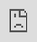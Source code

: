 ```yaml
---
marp: true
title: Petit cours d'épidémiologie mathématique - Temps de résidence dans les compartiments
description: Julien Arino - Petit cours d'épidémiologie mathématique - Cours 09 - Temps de résidence dans les compartiments
theme: default
math: mathjax
paginate: false
size: 4:3
---
```


<style>
  section {
  font-size: 28px;
  padding-left: 40px;
  padding-right: 50px;
  padding-top: 20px;
  padding-bottom: 20px;
  }
  h1 {
  font-size: 35px;
  # color: #09c;
  }
  h2 {
  font-size: 40px;
  }
  .theorem {
    text-align:justify;
    background-color:#16a085;
    border-radius:20px;
    padding:10px 20px 10px 20px;
    box-shadow: 0px 1px 5px #999;  margin-bottom: 10px;
  }
  .definition {
    text-align:justify;
    background-color:#ededde;
    border-radius:20px;
    padding:10px 20px 10px 20px;
    box-shadow: 0px 1px 5px #999;
    margin-bottom: 10px;
  }
  img[alt~="center"] {
    display: block;
    margin: 0 auto;
  }
</style>

<!-- _backgroundImage: "linear-gradient(to top, #85110d, 1%, white)" -->
# Petit cours d'épidémiologie mathématique<br/>Temps de résidence dans les compartiments

Julien Arino [![width:32px](https://raw.githubusercontent.com/julien-arino/petit-cours-epidemio-mathematique/main/FIGS/email-round.png)](mailto:Julien.Arino@umanitoba.ca) [![width:32px](https://raw.githubusercontent.com/julien-arino/petit-cours-epidemio-mathematique/main/FIGS/world-wide-web.png)](https://julien-arino.github.io/) [![width:32px](https://raw.githubusercontent.com/julien-arino/petit-cours-epidemio-mathematique/main/FIGS/github-icon.png)](https://github.com/julien-arino)

Department of Mathematics & Data Science Nexus
University of Manitoba*

<div style = "font-size:18px; margin-top:-10px; padding-bottom:30px;"></div>

Centre canadien de modélisation des maladies (CCDM/CCMM)
NSERC-PHAC EID Modelling Consortium (CANMOD, MfPH, OMNI/RÉUNIS)

<div style = "text-align: justify; position: relative; bottom: -5%; font-size:25px;">
* The University of Manitoba campuses are located on original lands of Anishinaabeg, Cree, Oji-Cree, Dakota and Dene peoples, and on the homeland of the Métis Nation.</div>

--- 

<!-- _backgroundImage: "radial-gradient(white,80%,#f1c40f)" -->
# Plan de ce cours

- Juste ce qu'il faut de probabilité
- Distributions utilisées ici
- Un modèle simple de cohorte
- Temps de séjour dans un modèle SIS
- De l'exponentielle à l'Erlang
- Risques compétitifs

---

# Pourquoi considérer la stochasticité?

- La vie résulte des interactions entre un nombre colossal de processus

- Chaque processus contient un certain degré d'imprécision. Par exemple, lorsqu'un virus se réplique, il saute une base ici et là; quand une cellule se divise lors de la mitose, le matériau n'est pas partagé 50%-50% entre les cellules filles; vous rencontrez un autre être humain et (en ces temps de COVID-19) oubliez de *ne pas* lui serrer la main

- Du fait de la répétition des ces imprécisions, il nait de l'incertitude

---

# Déterministe $\neq$ Stochastique

- Modèle déterministe: étant donné des conditions initiales et des paramètres, toutes les "réalisations" du processus sont identiques
- Modèle stochastique (on revient sur ça plus tard): étant donné des conditions initiales et des paramètres, aucune réalisation n'est la même

**Toutefois**: déterministe ne veut pas dire "aucune prise en compte de la stochasticité".. la stochasticité est juste cachée

Étudier les temps de séjour dans les compartiments permet de révéler cette stochasticité cachée

---

<!-- _backgroundImage: "linear-gradient(to bottom, #f1c40f, 20%, white)" -->
# <!--fit-->Juste ce qu'il faut de probabilité

---

# Quelques références

L'objet n'est pas ici de définir "proprement" les choses. Pour cela, on consultera par exemple:
- [Rényi](https://www.gabay-editeur.com/RENYI-Calcul-des-probabilites-avec-un-appendice-sur-la-Theorie-de-lInformation-1966)
- [Velenik](http://www.unige.ch/math/folks/velenik/cours.html) (cours pdf en ligne gratuits)

---

# Contexte général

Considérons un système $\Sigma$ qui peut être dans 2 états, $S_1$ et $S_2$

- $S_1$: fonctionne, $S_2$: cassé;
- $S_1$: vivant, $S_2$: mort;
- $S_1$: infecté, $S_2$: guéri;
- $\ldots$

---

Supposons que
- au temps $t=0$, $\Sigma$ est dans l'état $S_1$
- à un instant $t=\tau$, quelque chose se passe, entraînant le passage de $\Sigma$ de l'état $S_1$ à l'état $S_2$

Une **variable aléatoire** (v.a.) est une variable qui prend des valeurs .. aléatoires

Appelons $T$ la variable aléatoire
> temps que $\Sigma$ passe dans l'état $S_1$ avant de passer dans l'état $S_2$

On veut un *modèle* pour $T$

---

On prend une collection de systèmes $\Sigma_i$ dans l'état $S_1$ et cherche à obtenir une *loi* décrivant la **distribution** des temps passés par ces systèmes dans l'état $S_1$, i.e., une loi pour $T$

Pour ce faire, on conduit une **infinité** d'expériences et on observe le temps que le système prend, dans chaque cas, pour passer de $S_1$ en $S_2$

On déduit un modèle, qui dans ce contexte est une **distribution de probabilité**

---

![bg contain](https://raw.githubusercontent.com/julien-arino/petit-cours-epidemio-mathematique/main/FIGS/random_length_sample.png)

---

# Variables aléatoires discrètes ou continues

On suppose que $T$ est une v.a. **continue**, i.e., $T$ prend des valeurs continues. Exemples: 

- taille ou age si mesuré avec une très grande précision
- distance
- temps


Un autre type de v.a. sont les v.a. **discrètes**, qui prennent des valeurs dans un ensemble dénombrable. Exemples:

- pile ou face
- résultat d'un jet de dé
- taille d'une person en centimètres, âge en années (sans sous unités)

---

# Densité de probabilité

Supposons $T$ v.a.continue; elle a une **fonction de densité** $f$

- $f\geq 0$
- $\int_{-\infty}^{+\infty}f(s)ds=1$
- $\mathbb{P}(a\leq T\leq b)=\int_a^bf(t)dt$

![width:450px center](https://raw.githubusercontent.com/julien-arino/petit-cours-epidemio-mathematique/main/FIGS/distrib_a_b.png)

---

# Fonction de répartition

La **fonction de répartition** (ou **fonction de distribution cumulative**) est une fonction $F(t)$ qui caractérise la distribution de $T$, et est définie par
$$
F(s)=\mathbb{P}(T\leq s)=\int_{-\infty}^sf(x)dx
$$

![width:500px center](https://raw.githubusercontent.com/julien-arino/petit-cours-epidemio-mathematique/main/FIGS/cdf_auc.png)

---

# Propriétés de la fonction de répartition

- Puisque $f$ est positive, $F$ est croissante
- Puisque $f$ est une densité de probabilité, $\int_{-\infty}^{+\infty}f(s)ds=1$, et donc $\lim_{t\to\infty}F(t)=1$

![width:550px center](https://raw.githubusercontent.com/julien-arino/petit-cours-epidemio-mathematique/main/FIGS/cdf_plot.png)

---

# Moyenne (espérance mathématique)

Pour une v.a. continue $T$ avec densité de probabilité $f$, la **moyenne** (ou **espérance mathématique**) de $T$, notée $\bar T$ ou $E(T)$, est
$$
\tag{1}\label{eq:mean_value}
E(T)=\int_{-\infty}^{+\infty} tf(t)dt
$$

---

# Fonction de survie

Une autre façon de caractériser la distribution d'une variable aléatoire $T$ est en utilisant la fonction de **survie**


La fonction de survie d'une v.a. avec densité cumulative $F$ est donnée par
$$
\begin{equation}\tag{2}\label{eq:survival}
  \mathcal{S}(t)=1-F(t)=\mathbb{P}(T>t)
\end{equation}
$$

Ceci décrit le **temps de séjour** du système dans un état donné (le temps passé dans l'état)

$\mathcal{S}$ est une fonction décroissante (puisque $\mathcal{S}=1-F$ avec $F$ une densité cumulative), et $\mathcal{S}(0)=1$ si $T$ est une v.a. à valeurs positives

---

La **durée moyenne de survie** $\tau$ est
$$
\tau=E(T)=\int_0^\infty tf(t)dt
$$
Puisque $\lim\limits_{t\to\infty}t\mathcal{S}(t)=0$,
$$
\tag{3}\label{eq:mean_sojourn_time}
\tau=\int_0^\infty \mathcal{S}(t)dt
$$

**Durée attendue de vie future**
$$
\tag{4}\label{eq:expected_future_lifetime}
\frac{1}{\mathcal{S}(t_0)} \int_0^{\infty} t\,f(t+t_0)\,dt 
$$

---

<!-- _backgroundImage: "linear-gradient(to bottom, #f1c40f, 20%, white)" -->
# Distributions utilisées ici
---

# La distribution exponentielle

La v.a. $T$ a une **distribution exponentielle** si sa densité est de la forme

$$
\begin{equation}\label{eq:exp_distrib}
f(t)=\begin{cases}0&\textrm{si }t<0,\\
\theta e^{-\theta t}&\textrm{si }t\geq 0,
\end{cases}
\end{equation}
$$
avec $\theta>0$. Alors la fonction de survie est de la forme $\mathcal{S}(t)=e^{-\theta t}$, pour $t\geq 0$, et le temps moyen de séjour est
$$
\tau=\int_0^\infty e^{-\theta t}dt=\frac 1\theta
$$

---

# La distribution de Dirac

Soit $\omega>0$ donné. Si la survie prend la forme
$$
\mathcal{S}(t)=
\left\{
\begin{array}{ll}
1, & 0\leq t\leq\omega \\
0, & \omega<t
\end{array}
\right.
$$
alors $T$ a une distribution delta de Dirac delta $\delta_\omega(t)$, et le temps moyen de séjour est
$$
\tau=\int_0^\omega dt=\omega
$$
avec une variance $\sigma^2=0$

---

# La distribution Gamma

Une v.a. $X$ suit une **loi Gamma** de **paramètre de forme** $k$ et **paramètre d'échelle** $\theta$ (ou **paramètre d'intensité** $\beta = 1/\theta$) (tous strictement positifs), et l'on note $X\,\sim\Gamma(k, \theta)$, si sa densité de probabilité est de la forme 

$$
f(x;k,\theta) = \frac{x^{k-1} \mathrm{e}^{-\frac{x}{\theta}}}{\Gamma ( k)\theta ^k}
$$

où $x>0$ et $\Gamma$ est la fonction Gamma d'Euler, définie, pour tout $z\in\mathbb{C}$ t.q. $\Re(z) > 0$, par 
$$
\Gamma : z \mapsto \int_0^{+\infty}  t^{z-1}\,\mathrm{e}^{-t}\,\mathrm{d}t
$$


---

# Quelques propriétés de la Gamma

L'espérance mathématique est $k\theta$ et la variance $k\theta^2$

La fonction de survie est
$$
\mathcal{S}(t)=
1-\frac{1}{\Gamma(k)}\gamma\left(
k,\frac{t}{\theta} 
\right)
=1-\frac{1}{\Gamma(k)}\gamma\left(
k,\beta t
\right)
$$
où 
$$
\gamma(a,x)=\int_0^x t^{a-1}{\rm e}^{-t}{\rm d}t
$$
est une fonction gamma incomplète

---

<!-- _backgroundImage: "linear-gradient(to bottom, #f1c40f, 20%, white)" -->
# Un modèle simple de cohorte

---

# Un modèle pour une cohorte avec seulement de la mortalité

Considérons une population consistant d'individus nés au même instant (une **cohorte**), par exemple, la même année

Supposons

- Au temps $t=0$, il y a $N_0>0$ individus
- On regroupe toutes les causes de mortalité
- La durée de la vie d'un individu avant son décés est une variable aléatoire continue $T$, avec densité $f(t)$ et fonction de survie $P(t)$

---

# Le modèle

Soit $N(t)$ la population au temps $t\geq 0$. Alors

$$
\begin{equation}\label{eq:N_general}\tag{8}
N(t)=N_0P(t)
\end{equation}
$$

$P(t)$ donne la proportion de la cohorte toujours vivante au temps $t$, donc $N_0P(t)$ est le nombre d'individus dans la cohorte toujours vivants au temps $t$

---

# Cas où $T$ est distribuée exponentiellement

Supposons que $T$ a une distribution exponentielle de moyenne $1/d$ (ou de paramètre $d$), $f(t)=de^{-dt}$. Alors la fonction de survie est $P(t)=e^{-dt}$, et $\eqref{eq:N_general}$ s'écrit

$$
\begin{equation}\label{eq:N}
N(t)=N_0e^{-dt}
\end{equation}
$$
Remarquons que
$$
\begin{align*}
\frac{d}{dt} N(t) &= -dN_0e^{-dt} \\
&= -dN(t)
\end{align*}
$$
avec $N(0)=N_0$

$\implies$ L'ODE $N'=-dN$ fait (implicitement) l'hypothèse que l'espérance de vie à la naissance est distribuée exponentiellement

---

# Cas où $T$ a une distribution delta de Dirac

Supposons que $T$ a une distribution delta de Dirac à $t=\omega$, soit la fonction de survie
$$
P(t)=\begin{cases}
1, & 0\leq t\leq\omega\\
0, & t>\omega
\end{cases}
$$
Alors $\eqref{eq:N_general}$ s'écrit
$$
\begin{equation}\label{eq:N2}
N(t)=\begin{cases}
N_0, & 0\leq t\leq\omega\\
0, & t>\omega
\end{cases}
\end{equation}
$$
Tous les individus survivent jusqu'au temps $t=\omega$, puis ils meurent tous au temps $t=\omega$

Ici, $N'=0$ partout sauf lorsque $t=\omega$, où la dérivée n'est pas définie

---

<!-- _backgroundImage: "linear-gradient(to bottom, #f1c40f, 20%, white)" -->
# <!--fit-->Temps de séjour dans un modèle SIS

---

![bg 80% right:40%](https://raw.githubusercontent.com/julien-arino/petit-cours-epidemio-mathematique/main/FIGS/figure_SIS_base_no_demography_general_recovery_vertical.png)

# <!--fit-->SIS avec guérison "trafiquée"

Modèle SIS EDO traditionnel suppose guérison à un taux *per capita* (souvent noté $\gamma$)

Ici, on suppose que, des individus infectés au temps $t_0$, une fraction $P(t-t_0)$ reste infectée au temps $t\geq t_0$

$\implies$ la fonction $P(t)$ est une fonction de survie pour $t\geq 0$

---

# Réduction de la dimension

On a
$$
S(t)+I(t)=N, \textrm{ ou encore, }S(t)=N-I(t)
$$

$N$ est constant (égal à la population totale au temps $t=0$), donc on peut déduire la valeur de $S(t)$, une fois $I(t)$ connu, de l'équation $S(t)=N-I(t)$

Donc on utilise $I(t)$ uniquement

---

# Modèle pour les individus infectieux

Integral equation for the number of infective individuals:
$$
\begin{equation}
I(t) = I_0(t)+ \int_0^t\beta\frac{(N-I(u))I(u)}{N} P(t-u)\ du
\label{eq:SIS_I}\tag{10}
\end{equation}
$$

- $I_0(t)$ nombre d'individus qui étaient infectieux au temps $t=0$ et le sont toujours au temps $t$
  - $I_0(t)$ positive, décroissante et t.q. $\lim_{t\to\infty}I_0(t)=0$
- Terme intégral (page suivante): nouvelles infections et guérisons

---

# Expression sous l'intégrale

Dans $\eqref{eq:SIS_I}$, le terme intégral

$$
\int_0^t\beta\frac{(N-I(u))I(u)}{N} P(t-u)\ du
$$
s'interprète comme suit:

- $\beta\frac{(N-I(u))I(u)}{N}=\beta\frac{S(u)I(u)}{N}$ taux auquel de nouveaux infectés sont crées au temps $u$
- $P(t-u)$ proportion des infectés au temps $u$ qui sont encore infectés au temps $t$

En intégrant sur $[0,t]$, on obtient le nombre d'individus infectés au temps $t$

---

# <!--fit-->Cas d'un temps de guérison exponentiallement distribué

Supposons que $P(t)$ t.q. le temps de séjour dans l'état infecté a une distribution exponentielle de moyenne $1/\gamma$, i.e., $P(t)=e^{-\gamma t}$

Supposons du reste que la fonction de condition initiale $I_0(t)$ s'écrit
$$
I_0(t)=I_0(0)e^{-\gamma t}
$$
avec $I_0(0)$ le nombre d'infectieux au temps $t=0$. Cela vient en considérant une cohorte d'individus initialement infectés et en employant un modèle comme $\eqref{eq:N_general}$

$\eqref{eq:SIS_I}$ devient
$$
\begin{equation}\label{eq:I_ODE}\tag{11}
I(t)=I_0(0)e^{-\gamma t}+\int_0^t \beta\ \frac{(N-I(u))I(u)}{N}\ e^{-\gamma (t-u)}\ du
\end{equation}
$$

---

Donc, si l'on dérive $\eqref{eq:I_ODE}$ par rapport au temps, on obtient
$$
\begin{align*}
I'(t) &= -\gamma I_0(0)e^{-\gamma t}-\gamma\int_0^t \beta\frac{(N-I(u))I(u)}{N}e^{-\gamma(t-u)}du \\
&\quad +\beta \frac{(N-I(t))I(t)}{N} \\
&= -\gamma\left(I_0(0)e^{-\gamma t}+
\int_0^t \beta\frac{(N-I(u))I(u)}{N}e^{-\gamma(t-u)}du\right) \\
&\quad +\beta \frac{(N-I(t))I(t)}{N} \\
&= \beta \frac{(N-I(t))I(t)}{N}-\gamma I(t)
\end{align*}
$$
qui est l'équation classique d'un modèle SIS en EDO en absence de démographie

---

# <!--fit-->Cas d'un temps de guérison Dirac distribué

Supposons que la durée d'infection a une fonction de survie
$$
P(t)=\begin{cases}
1, & 0\leq t\leq\omega\\
0, & t>\omega
\end{cases}
$$
i.e., le temps de séjour dans le compartiment infecté est distribué selon une loi delta de Dirac de paramètre $\omega>0$
 
Dans ce cas, $\eqref{eq:SIS_I}$ devient
$$
\begin{equation}\label{eq:I_DDE}\tag{12}
I(t)=I_0(t)+\int_{t-\omega}^t \beta\ \frac{(N-I(u))I(u)}{N}\ du
\end{equation}
$$
L'expression de $I_0(t)$ est plus compliquée à obtenir ici. On suppose toutefois que $I_0(t)$ disparait pour $t>\omega$

---

Quand on la différentie par rapport au temps, $\eqref{eq:I_DDE}$ devient, pour $t\geq\omega$
$$
I'(t)=I_0'(t)+\beta\frac{(N-I(t))I(t)}{N}
-\beta\frac{\left(N-I(t-\omega)\right)I(t-\omega)}{N}
$$
Puisque $I_0(t)$ disparait pour $t>\omega$, on obtient l'équation differentielle à retard (EDR)
$$
I'(t)=\beta\frac{(N-I(t))I(t)}{N}
-\beta\frac{(N-I(t-\omega))I(t-\omega)}{N}
$$

---

# Ce que l'on sait à ce stade

- Le temps de séjour dans les compartiments joue un rôle important dans la détermination du type de modèle que l'on considère
- Tous les modèles EDO compartimentaux, quand ils utilisent des termes de la forme $\kappa X$, font l'hypothèse que le temps de séjour dans les compartiments est distribué exponentiellement avec moyenne $1/\kappa$
- À l'autre extrémité du spectre, les EDR à retard discret $\tau$ font l'hypothèse d'un temps de séjour constant $\tau$, égal pour tous les individus
- Les deux sont probablement vrais parfois, mais la réalité est sans nul doute souvent quelque part entre les deux

---

<!-- _backgroundImage: "linear-gradient(to bottom, #f1c40f, 20%, white)" -->
# <!--fit-->De l'exponentielle à l'Erlang

<div style = "position: relative; bottom: -40%; font-size:20px;">

JA & Portet. [A simple model for COVID-19](http://dx.doi.org/10.1016/j.idm.2020.04.002). *Infectious Disease Modelling* **5**:309-315 (2020)
</div>

---

![contain](https://raw.githubusercontent.com/julien-arino/petit-cours-epidemio-mathematique/main/FIGS/survival_exponential.png)

---

# Des problèmes de la distribution exponentielle

- La survie tombe vite
- La survie continue bien après la moyenne
- Acceptable si ce qui compte c'est la durée moyenne du temps de séjour dans un compartiment (par exemple, dynamique à long terme)
- Moins acceptable si on s'intéresse à une dynamique sur le court terme
- Un autre problème: l'exponentielle avec paramètre $\theta$ a une espérance $1/\theta$ et un écart type $1/\theta$, i.e., un paramètre unique contrôle la moyenne et la dispersion autour de la moyenne

---

# <!--fit-->Une "réparation" simple: faire des sommes

$X_1$ et $X_2$ 2 v.a. indépendantes et identiquement distribuées (i.i.d.) avec paramètres $\theta_1$ et $\theta_2$. Alors la densité de la v.a. $Z=X_1+X_2$ est donnée par la convolution
$$
\begin{align}
 f_Z(z) &= \int_{-\infty}^\infty f_{X_1}(x_1) f_{X_2}(z - x_1)\,dx_1\\
   &= \int_0^z \theta_1 e^{-\theta_1 x_1} \theta_2 e^{-\theta_2(z - x_1)} \, dx_1 \\
   &= \theta_1 \theta_2 e^{-\theta_2 z} \int_0^z e^{(\theta_2 - \theta_1)x_1}\,dx_1 \\
   &= \begin{cases}
        \dfrac{\theta_1 \theta_2}{\theta_2-\theta_1} \left(e^{-\theta_1 z} - e^{-\theta_2 z}\right) & \text{ si } \theta_1 \neq \theta_2 \\[0.15cm]
        \theta^2 z e^{-\theta z} & \text{ si } \theta_1 = \theta_2 =: \theta
      \end{cases}
 \end{align}
 $$

---

# La distribution d'Erlang

Densité d'une distribution d'Erlang
$$
f(x; k,\lambda)={\lambda^k x^{k-1} e^{-\lambda x} \over (k-1)!},\quad x,\lambda \geq 0
$$
$k$ **paramètre de forme**, $\lambda$ **paramètre d'intensité** (parfois on utilise le **paramètre d'échelle** $\beta = 1/\lambda$)

Donc, si $\theta_1=\theta_2$, $Z=X_1+X_2$ a la distribution
$$
f_Z(z)=\theta^2e^{-\theta z}
$$
i.e., une Erlang avec paramètre de forme $k=2$ et paramètre d'intensité $\theta$

---

# On peut continuer

$X_i$, $i=1,\ldots,N$, des v.a. exponentielles i.i.d. de paramètre $\theta$

Alors 
$$
Z = \sum_{i=1}^N X_i
$$ 
est Erlang distribuée avec paramètre d'intensité $\theta$ et paramètre de forme $N$


---

# Propriétés de la distribution d'Erlang

Une Erlang est une Gamma avec un paramètre de forme $k\in\mathbb{N}$ et récupère donc les propriétés de la Gamma. Densité ($k$ paramètre de forme, $\lambda$ paramètre d'intensité):
$$
f(t; k,\lambda)={\lambda^k t^{k-1} e^{-\lambda t} \over (k-1)!},\quad t,\lambda \geq 0
$$


Moyenne $k/\lambda$, variance $k/\lambda^2$

Survie
$$
\mathcal{S}(t; k,\lambda) = 
\sum_{n=0}^{k-1}\frac{1}{n!}e^{-\lambda t}(\lambda t)^n
$$

---

# <!--fit-->Comment utiliser dans un modèle compartimental?

- Supposons un processus à modéliser avec une durée moyenne $1/\mu$
- Si on prend un compartiment
$$
X'=-\mu X
$$
- Temps moyen passé dans $X$ est $1/\mu$

---

- Supposons un processus à modéliser avec une durée moyenne $1/\mu$
- Si on prend $N$ compartiments avec temps moyen de résidence $1/\varepsilon$ dans chaque
$$
\begin{align}
X_1' &= -\varepsilon X_1\\
&\;\;\vdots \\
X_k' &= \varepsilon X_{k-1}-\varepsilon X_k \\
&\;\;\vdots \\
X_N' &= \varepsilon X_{N-1}-\varepsilon X_N
\end{align}
$$
- Temps moyen passé dans $X_i$ est $1/\varepsilon$
- Temps moyen passé dans l'ensemble des compartiments est $N/\varepsilon$

$\implies$ si on prend $N/\varepsilon=1/\mu$, on a la même moyenne mais le temps passé dans l'ensemble des compartiments est Erlang-distribué au lieu d'être exponentiellement distribué

---

![bg contain 98%](https://raw.githubusercontent.com/julien-arino/petit-cours-epidemio-mathematique/main/FIGS/figure_residence_times_expo_Erlang_fr.png)

---

![width:1000px center](https://raw.githubusercontent.com/julien-arino/petit-cours-epidemio-mathematique/main/FIGS/expo_vs_erlang.png)

---

<div style="width:100%; height:100%">
  <iframe src="https://daytah-or-dahtah.ovh:3838/Erlang_shiny/" style="position:absolute; top:0px; left:0px; 
  width:100%; height:100%; border: none; overflow: hidden;"></iframe>
</div>

---

<!-- _backgroundImage: "linear-gradient(to bottom, #f1c40f, 20%, white)" -->
# <!--fit-->Risques compétitifs

---

# <!--fit-->Contexte
![bg right:41%](https://raw.githubusercontent.com/julien-arino/petit-cours-epidemio-mathematique/main/FIGS/figure_competing_risks_vertical.png)

On considère un système initialement dans un état $S_0$, et qui peut passer dans 2 états, $S_1$ ou $S_2$

Ce sont des **risques compétitifs**

---

# Taux de hasard (ou d'échec)

Le **taux de hasard** (ou **taux d'échec**) est
$$
\begin{align*}
h(t) &= \lim_{\Delta t\to 0}\frac{\mathcal{S}(t)-\mathcal{S}(t+\Delta t)}{\Delta t} \\
& = \lim_{\Delta t\to 0} \frac{\mathbb{P}( T<t+\Delta t | T\geq t)}{\Delta t} \\
&= \frac{f(t)}{\mathcal{S}(t)}
\end{align*}
$$

Donne la probabilité d'échec entre $t$ et $t+\Delta t$, sachant qu'on a survécu jusqu'à $t$

On a
$$
\tag{5}\label{eq:hazard_rate}
h(t)=-\frac{d}{dt}\ln\mathcal{S}(t)
$$

